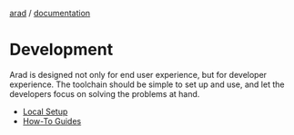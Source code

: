 [arad](../../../../README.md) / [documentation](../README.md)

# Development

Arad is designed not only for end user experience, but for developer experience. The toolchain
should be simple to set up and use, and let the developers focus on solving the problems at hand.

- [Local Setup](./setup.md)
- [How-To Guides](./howto.md)
